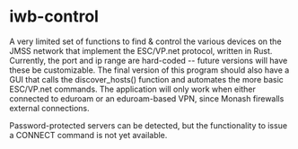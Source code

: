 iwb-control
===========

A very limited set of functions to find & control the various devices on the JMSS network that implement the ESC/VP.net protocol, written in Rust.
Currently, the port and ip range are hard-coded -- future versions will have these be customizable. The final version of this program should also
have a GUI that calls the discover_hosts() function and automates the more basic ESC/VP.net commands. The application will only work when either
connected to eduroam or an eduroam-based VPN, since Monash firewalls external connections.

Password-protected servers can be detected, but the functionality to issue a CONNECT command is not yet available.
